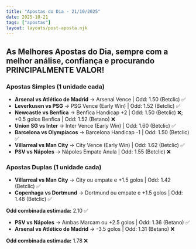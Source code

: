 ```yaml
---
title: "Apostas do Dia - 21/10/2025"
date: 2025-10-21
tags: ["apostas"]
layout: layouts/post-aposta.njk
---
```


## As Melhores Apostas do Dia, sempre com a melhor análise, confiança e procurando PRINCIPALMENTE VALOR!

### Apostas Simples (1 unidade cada)

- **Arsenal vs Atlético de Madrid** → Arsenal Vence | Odd: 1.50 (Betclic) ✅
- **Leverkusen vs PSG** → PSG Vence (Early Win) | Odd: 1.52 (Betclic) ✅
- **Newcastle vs Benfica** → Benfica Handicap +2 | Odd: 1.50 (Betclic) ❌; +0.5 golos Benfica | Odd: 1.52 (Betano) ❌
- **Union SG vs Inter** → Inter Vence (Early Win) | Odd: 1.60 (Betclic) ✅
- **Barcelona vs Olympiacos** → Barcelona Handicap -1 | Odd: 1.50 (Betclic) ✅
- **Villarreal vs Man City** → City Vence (Early Win) | Odd: 1.62 (Betclic) ✅
- **PSV vs Nápoles** → Nápoles Empate Anula | Odd: 1.55 (Betclic) ❌


### Apostas Duplas (1 unidade cada)

- **Villarreal vs Man City** → City ou empate e +1.5 golos | Odd: 1.42 (Betclic) ✅
- **Copenhaga vs Dortmund** → Dortmund ou empate e +1.5 golos | Odd: 1.48 (Betclic) ✅

**Odd combinada estimada:** 2.10 ✅

- **PSV vs Nápoles** → Ambas Marcam ou +2.5 golos | Odd: 1.36 (Betano) ✅
- **Arsenal vs Atlético de Madrid** → -3.5 golos | Odd: 1.31 (Betano) ❌

**Odd combinada estimada:** 1.78 ❌


